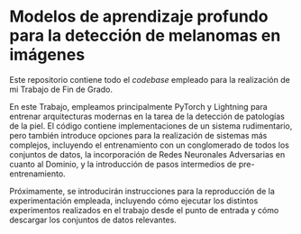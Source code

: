 # Modelos de aprendizaje profundo para la detección de melanomas en imágenes
Este repositorio contiene todo el *codebase* empleado para la realización de mi Trabajo de Fin de Grado.

En este Trabajo, empleamos principalmente PyTorch y Lightning para entrenar arquitecturas modernas en la tarea de la detección de patologías de la piel. El código contiene implementaciones de un sistema rudimentario, pero también introduce opciones para la realización de sistemas más complejos, incluyendo el entrenamiento con un conglomerado de todos los conjuntos de datos, la incorporación de Redes Neuronales Adversarias en cuanto al Dominio, y la introducción de pasos intermedios de pre-entrenamiento.


Próximamente, se introducirán instrucciones para la reproducción de la experimentación empleada, incluyendo cómo ejecutar los distintos experimentos realizados en el trabajo desde el punto de entrada y cómo descargar los conjuntos de datos relevantes.
